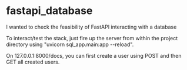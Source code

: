 # fastapi_database
I wanted to check the feasibility of FastAPI interacting with a database

To interact/test the stack, just fire up the server from within the project directory using "uvicorn sql_app.main:app --reload".

On 127.0.0.1:8000/docs, you can first create a user using POST and then GET all created users.
